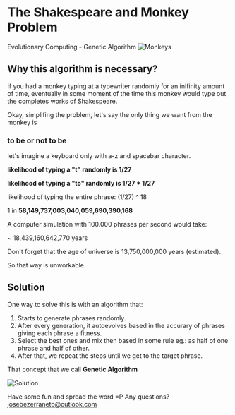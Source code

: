 # The Shakespeare and Monkey Problem
Evolutionary Computing - Genetic Algorithm
![Monkeys](https://blogs.illinois.edu/files/25/14943/268.jpg)
## Why this algorithm is necessary?

If you had a monkey typing at a typewriter randomly for an inifinity amount of time, eventually in some moment of the time this monkey would type out the completes works of Shakespeare.

Okay, simplifing the problem, let's say the only thing we want from the monkey is  

### **to be or not to be**

let's imagine a keyboard only with a-z and spacebar character.

**likelihood of typing a "t" randomly is 1/27**

**likelihood of typing a "to" randomly is 1/27 * 1/27**

likelihood of typing the entire phrase: (1/27) ^ 18

1 in
**58,149,737,003,040,059,690,390,168**

A computer simulation with 100.000 phrases per second would take:

~ 18,439,160,642,770 years

Don't forget that the age of universe is 13,750,000,000 years (estimated).

So that way is unworkable.

## Solution

One way to solve this is with an algorithm that:
1. Starts to generate phrases randomly. 
2. After every generation, it autoevolves based in the accurary of phrases giving each phrase a fitness. 
3. Select the best ones and mix then based in some rule eg.: as half of one phrase and half of other. 
4. After that, we repeat the steps until we get to the target phrase.

That concept that we call **Genetic Algorithm**

![Solution](https://media.giphy.com/media/L07I25uEUqkTvVoBe7/giphy.gif)

Have some fun and spread the word =P
Any questions? josebezerraneto@outlook.com
